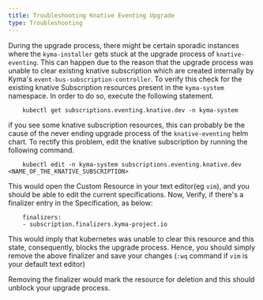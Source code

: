 ```yaml
---
title: Troubleshooting Knative Eventing Upgrade
type: Troubleshooting
---
```


During the upgrade process, there might be certain sporadic instances where the `kyma-installer` gets stuck at the upgrade process of 
`knative-eventing`. This can happen due to the reason that the upgrade process was unable to clear existing knative subscription which are created internally by Kyma's `event-bus-subscription-controller`. 
To verify this check for the existing knative Subscription resources present in the `kyma-system` namespace. 
In order to do so, execute the following statement.

```shell script
    kubectl get subscriptions.eventing.knative.dev -n kyma-system
``` 

if you see some knative subscription resources, this can probably be the cause of the never ending upgrade process 
of the `knative-eventing` helm chart. To rectify this problem, edit the knative subscription by running the following command.

```shell script
    kubectl edit -n kyma-system subscriptions.eventing.knative.dev <NAME_OF_THE_KNATIVE_SUBSCRIPTION>
```
This would open the Custom Resource in your text editor(eg `vim`), and you should be able to edit the current specifications. 
Now, Verify, if there's a finalizer entry in the Specification, as below:
```shell script
    finalizers:
    - subscription.finalizers.kyma-project.io
```
This would imply that kubernetes was unable to clear this resource and this state, consequently, blocks the upgrade process. 
Hence, you should simply remove the above finalizer and save your changes (`:wq` command if `vim` is your default text editor)

Removing the finalizer would mark the resource for deletion and this should unblock your upgrade process.
